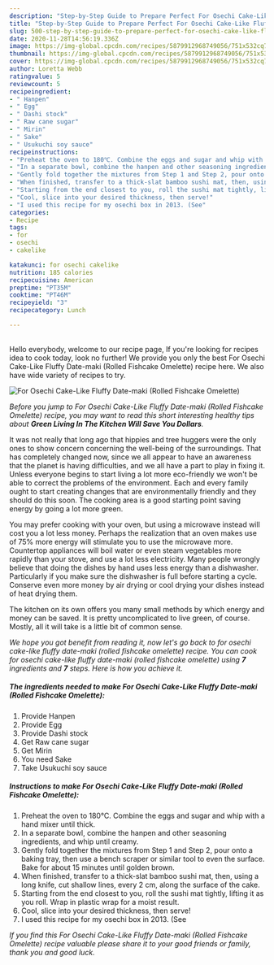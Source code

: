 ```yaml
---
description: "Step-by-Step Guide to Prepare Perfect For Osechi Cake-Like Fluffy Date-maki (Rolled Fishcake Omelette)"
title: "Step-by-Step Guide to Prepare Perfect For Osechi Cake-Like Fluffy Date-maki (Rolled Fishcake Omelette)"
slug: 500-step-by-step-guide-to-prepare-perfect-for-osechi-cake-like-fluffy-date-maki-rolled-fishcake-omelette
date: 2020-11-28T14:56:19.336Z
image: https://img-global.cpcdn.com/recipes/5879912968749056/751x532cq70/for-osechi-cake-like-fluffy-date-maki-rolled-fishcake-omelette-recipe-main-photo.jpg
thumbnail: https://img-global.cpcdn.com/recipes/5879912968749056/751x532cq70/for-osechi-cake-like-fluffy-date-maki-rolled-fishcake-omelette-recipe-main-photo.jpg
cover: https://img-global.cpcdn.com/recipes/5879912968749056/751x532cq70/for-osechi-cake-like-fluffy-date-maki-rolled-fishcake-omelette-recipe-main-photo.jpg
author: Loretta Webb
ratingvalue: 5
reviewcount: 5
recipeingredient:
- " Hanpen"
- " Egg"
- " Dashi stock"
- " Raw cane sugar"
- " Mirin"
- " Sake"
- " Usukuchi soy sauce"
recipeinstructions:
- "Preheat the oven to 180℃. Combine the eggs and sugar and whip with a hand mixer until thick."
- "In a separate bowl, combine the hanpen and other seasoning ingredients, and whip until creamy."
- "Gently fold together the mixtures from Step 1 and Step 2, pour onto a baking tray, then use a bench scraper or similar tool to even the surface. Bake for about 15 minutes until golden brown."
- "When finished, transfer to a thick-slat bamboo sushi mat, then, using a long knife, cut shallow lines, every 2 cm, along the surface of the cake."
- "Starting from the end closest to you, roll the sushi mat tightly, lifting it as you roll. Wrap in plastic wrap for a moist result."
- "Cool, slice into your desired thickness, then serve!"
- "I used this recipe for my osechi box in 2013. (See"
categories:
- Recipe
tags:
- for
- osechi
- cakelike

katakunci: for osechi cakelike 
nutrition: 185 calories
recipecuisine: American
preptime: "PT35M"
cooktime: "PT46M"
recipeyield: "3"
recipecategory: Lunch

---
```

<br>
Hello everybody, welcome to our recipe page, If you're looking for recipes idea to cook today, look no further! We provide you only the best For Osechi Cake-Like Fluffy Date-maki (Rolled Fishcake Omelette) recipe here. We also have wide variety of recipes to try.
<br>


![For Osechi Cake-Like Fluffy Date-maki (Rolled Fishcake Omelette)](https://img-global.cpcdn.com/recipes/5879912968749056/751x532cq70/for-osechi-cake-like-fluffy-date-maki-rolled-fishcake-omelette-recipe-main-photo.jpg)

<i>Before you jump to For Osechi Cake-Like Fluffy Date-maki (Rolled Fishcake Omelette) recipe, you may want to read this short interesting healthy tips about 
<strong>Green Living In The Kitchen Will Save You Dollars</strong>.</i>
</br>

It was not really that long ago that hippies and tree huggers were the only ones to show concern concerning the well-being of the surroundings. That has completely changed now, since we all appear to have an awareness that the planet is having difficulties, and we all have a part to play in fixing it. Unless everyone begins to start living a lot more eco-friendly we won't be able to correct the problems of the environment. Each and every family ought to start creating changes that are environmentally friendly and they should do this soon. The cooking area is a good starting point saving energy by going a lot more green.

You may prefer cooking with your oven, but using a microwave instead will cost you a lot less money. Perhaps the realization that an oven makes use of 75% more energy will stimulate you to use the microwave more. Countertop appliances will boil water or even steam vegetables more rapidly than your stove, and use a lot less electricity. Many people wrongly believe that doing the dishes by hand uses less energy than a dishwasher. Particularly if you make sure the dishwasher is full before starting a cycle. Conserve even more money by air drying or cool drying your dishes instead of heat drying them.

The kitchen on its own offers you many small methods by which energy and money can be saved. It is pretty uncomplicated to live green, of course. Mostly, all it will take is a little bit of common sense.


<i>We hope you got benefit from reading it, now let's go back to for osechi cake-like fluffy date-maki (rolled fishcake omelette) recipe. You can cook for osechi cake-like fluffy date-maki (rolled fishcake omelette) using <strong>7</strong> ingredients and <strong>7</strong> steps. Here is how you achieve it.
</i>

##### The ingredients needed to make For Osechi Cake-Like Fluffy Date-maki (Rolled Fishcake Omelette):

1. Provide  Hanpen
1. Provide  Egg
1. Provide  Dashi stock
1. Get  Raw cane sugar
1. Get  Mirin
1. You need  Sake
1. Take  Usukuchi soy sauce


##### Instructions to make For Osechi Cake-Like Fluffy Date-maki (Rolled Fishcake Omelette):

1. Preheat the oven to 180℃. Combine the eggs and sugar and whip with a hand mixer until thick.
1. In a separate bowl, combine the hanpen and other seasoning ingredients, and whip until creamy.
1. Gently fold together the mixtures from Step 1 and Step 2, pour onto a baking tray, then use a bench scraper or similar tool to even the surface. Bake for about 15 minutes until golden brown.
1. When finished, transfer to a thick-slat bamboo sushi mat, then, using a long knife, cut shallow lines, every 2 cm, along the surface of the cake.
1. Starting from the end closest to you, roll the sushi mat tightly, lifting it as you roll. Wrap in plastic wrap for a moist result.
1. Cool, slice into your desired thickness, then serve!
1. I used this recipe for my osechi box in 2013. (See


<i>If you find this For Osechi Cake-Like Fluffy Date-maki (Rolled Fishcake Omelette) recipe valuable please share it to your good friends or family, thank you and good luck.</i>

